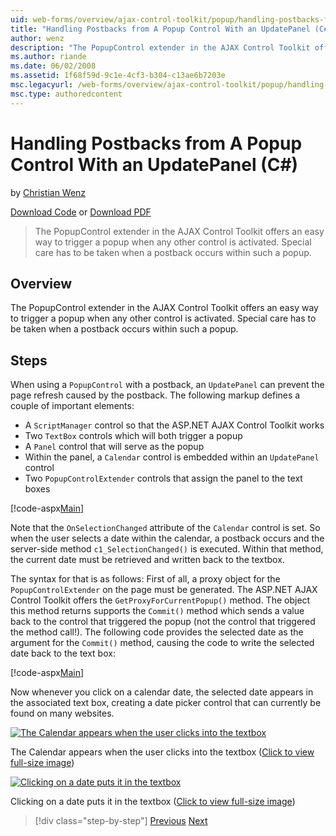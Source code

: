 ```yaml
---
uid: web-forms/overview/ajax-control-toolkit/popup/handling-postbacks-from-a-popup-control-with-an-updatepanel-cs
title: "Handling Postbacks from A Popup Control With an UpdatePanel (C#) | Microsoft Docs"
author: wenz
description: "The PopupControl extender in the AJAX Control Toolkit offers an easy way to trigger a popup when any other control is activated. Special care has to be taken..."
ms.author: riande
ms.date: 06/02/2008
ms.assetid: 1f68f59d-9c1e-4cf3-b304-c13ae6b7203e
msc.legacyurl: /web-forms/overview/ajax-control-toolkit/popup/handling-postbacks-from-a-popup-control-with-an-updatepanel-cs
msc.type: authoredcontent
---
```

# Handling Postbacks from A Popup Control With an UpdatePanel (C#)

by [Christian Wenz](https://github.com/wenz)

[Download Code](http://download.microsoft.com/download/9/3/f/93f8daea-bebd-4821-833b-95205389c7d0/PopupControl2.cs.zip) or [Download PDF](http://download.microsoft.com/download/2/d/c/2dc10e34-6983-41d4-9c08-f78f5387d32b/popupcontrol2CS.pdf)

> The PopupControl extender in the AJAX Control Toolkit offers an easy way to trigger a popup when any other control is activated. Special care has to be taken when a postback occurs within such a popup.

## Overview

The PopupControl extender in the AJAX Control Toolkit offers an easy way to trigger a popup when any other control is activated. Special care has to be taken when a postback occurs within such a popup.

## Steps

When using a `PopupControl` with a postback, an `UpdatePanel` can prevent the page refresh caused by the postback. The following markup defines a couple of important elements:

- A `ScriptManager` control so that the ASP.NET AJAX Control Toolkit works
- Two `TextBox` controls which will both trigger a popup
- A `Panel` control that will serve as the popup
- Within the panel, a `Calendar` control is embedded within an `UpdatePanel` control
- Two `PopupControlExtender` controls that assign the panel to the text boxes

[!code-aspx[Main](handling-postbacks-from-a-popup-control-with-an-updatepanel-cs/samples/sample1.aspx)]

Note that the `OnSelectionChanged` attribute of the `Calendar` control is set. So when the user selects a date within the calendar, a postback occurs and the server-side method `c1_SelectionChanged()` is executed. Within that method, the current date must be retrieved and written back to the textbox.

The syntax for that is as follows: First of all, a proxy object for the `PopupControlExtender` on the page must be generated. The ASP.NET AJAX Control Toolkit offers the `GetProxyForCurrentPopup()` method. The object this method returns supports the `Commit()` method which sends a value back to the control that triggered the popup (not the control that triggered the method call!). The following code provides the selected date as the argument for the `Commit()` method, causing the code to write the selected date back to the text box:

[!code-aspx[Main](handling-postbacks-from-a-popup-control-with-an-updatepanel-cs/samples/sample2.aspx)]

Now whenever you click on a calendar date, the selected date appears in the associated text box, creating a date picker control that can currently be found on many websites.

[![The Calendar appears when the user clicks into the textbox](handling-postbacks-from-a-popup-control-with-an-updatepanel-cs/_static/image2.png)](handling-postbacks-from-a-popup-control-with-an-updatepanel-cs/_static/image1.png)

The Calendar appears when the user clicks into the textbox ([Click to view full-size image](handling-postbacks-from-a-popup-control-with-an-updatepanel-cs/_static/image3.png))

[![Clicking on a date puts it in the textbox](handling-postbacks-from-a-popup-control-with-an-updatepanel-cs/_static/image5.png)](handling-postbacks-from-a-popup-control-with-an-updatepanel-cs/_static/image4.png)

Clicking on a date puts it in the textbox ([Click to view full-size image](handling-postbacks-from-a-popup-control-with-an-updatepanel-cs/_static/image6.png))

> [!div class="step-by-step"]
> [Previous](using-multiple-popup-controls-cs.md)
> [Next](handling-postbacks-from-a-popup-control-without-an-updatepanel-cs.md)
